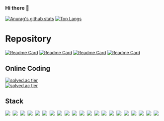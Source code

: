 ### Hi there 👋

<!--
**hahyuning/hahyuning** is a ✨ _special_ ✨ repository because its `README.md` (this file) appears on your GitHub profile.

Here are some ideas to get you started:

- 🔭 I’m currently working on ...
- 🌱 I’m currently learning ...
- 👯 I’m looking to collaborate on ...
- 🤔 I’m looking for help with ...
- 💬 Ask me about ...
- 📫 How to reach me: ...
- 😄 Pronouns: ...
- ⚡ Fun fact: ...
-->

[![Anurag's github stats](https://github-readme-stats.vercel.app/api?username=hahyuning&show_icons=true&theme=dracula)](https://github.com/hahyuning/github-readme-stats)
[![Top Langs](https://github-readme-stats.vercel.app/api/top-langs/?username=hahyuning&hide=Jupyter&20Notebook)](https://github.com/hahyuning/github-readme-stats)

# Repository
[![Readme Card](https://github-readme-stats.vercel.app/api/pin/?username=hahyuning&repo=Spring_project&theme=dracula)](https://github.com/hahyuning/Spring_project)
[![Readme Card](https://github-readme-stats.vercel.app/api/pin/?username=hahyuning&repo=Django_project&theme=dracula)](https://github.com/hahyuning/Django_project)
[![Readme Card](https://github-readme-stats.vercel.app/api/pin/?username=hahyuning&repo=coding_test&theme=dracula)](https://github.com/hahyuning/coding_test)
[![Readme Card](https://github-readme-stats.vercel.app/api/pin/?username=hahyuning&repo=ML_notebook&theme=dracula)](https://github.com/hahyuning/ML_notebook)


## Online Coding
[![solved.ac tier](http://mazassumnida.wtf/api/v2/generate_badge?boj=hahyuning)](https://solved.ac/hahyuning)<br>
[![solved.ac tier](http://mazassumnida.wtf/api/mini/generate_badge?boj=hahyuning)](https://solved.ac/hahyuning)


## Stack
<img src="https://img.shields.io/badge/Python-3766AB?style=flat-square&logo=Python&logoColor=white"/>&nbsp;
<img src="https://img.shields.io/badge/Java-007396?style=flat-square&logo=java&logoColor=white"/>&nbsp;
<img src="https://img.shields.io/badge/Eclipse%20IDE-2C2255?style=flat-square&logo=Eclipse&20IDE&logoColor=white"/>&nbsp;
<img src="https://img.shields.io/badge/PyCharm-000000?style=flat-square&logo=PyCharm&logoColor=white"/>&nbsp;
<img src="https://img.shields.io/badge/JavaScript-F7DF1E?style=flat-square&logo=javaScript&logoColor=white"/>&nbsp;
<img src="https://img.shields.io/badge/JQuery-0769AD?style=flat-square&logo=jQuery&logoColor=white"/>&nbsp;
<img src="https://img.shields.io/badge/Spring-6DB33F?style=flat-square&logo=Spring&logoColor=white"/>&nbsp;
<img src="https://img.shields.io/badge/Django-092E20?style=flat-square&logo=Django&logoColor=white"/>&nbsp;
<img src="https://img.shields.io/badge/MySQL-4479A1?style=flat-square&logo=MySQL&logoColor=white"/>&nbsp;
<img src="https://img.shields.io/badge/SQLite-003B57?style=flat-square&logo=SQLite&logoColor=white"/>&nbsp;
<img src="https://img.shields.io/badge/Oracle-F80000?style=flat-square&logo=Oracle&logoColor=white"/>&nbsp;
<img src="https://img.shields.io/badge/VirtualBox-183A61?style=flat-square&logo=VirtualBox&logoColor=white"/>&nbsp;
<img src="https://img.shields.io/badge/Vim-019733?style=flat-square&logo=Vim&logoColor=white"/>&nbsp;
<img src="https://img.shields.io/badge/Amazon%20AWS-232F3E?style=flat-square&logo=Amazon%20AWS&logoColor=white"/>&nbsp;
<img src="https://img.shields.io/badge/Apache%20Tomcat-F8DC75?style=flat-square&logo=Apache%20Tomcat&logoColor=white"/>&nbsp;
<img src="https://img.shields.io/badge/HTML5-E34F26?style=flat-square&logo=HTML5&logoColor=white"/>&nbsp;
<img src="https://img.shields.io/badge/Linux-FCC624?style=flat-square&logo=Linux&logoColor=white"/>&nbsp;
<img src="https://img.shields.io/badge/Ubuntu-E95420?style=flat-square&logo=Ubuntu&logoColor=white"/>&nbsp;
<img src="https://img.shields.io/badge/MongoDB-47A248?style=flat-square&logo=MongoDB&logoColor=white"/>&nbsp;
<img src="https://img.shields.io/badge/Git-F05032?style=flat-square&logo=Git&logoColor=white"/>&nbsp;
<img src="https://img.shields.io/badge/Bootstrap-7952B3?style=flat-square&logo=Bootstrap&logoColor=white"/>&nbsp;

